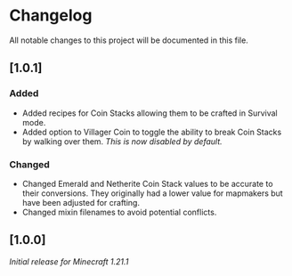 # Changelog

All notable changes to this project will be documented in this file.

## [1.0.1]

### Added

- Added recipes for Coin Stacks allowing them to be crafted in Survival mode.
- Added option to Villager Coin to toggle the ability to break Coin Stacks by walking over them. _This is now disabled by default._

### Changed

- Changed Emerald and Netherite Coin Stack values to be accurate to their conversions. 
They originally had a lower value for mapmakers but have been adjusted for crafting.
- Changed mixin filenames to avoid potential conflicts.

## [1.0.0]

_Initial release for Minecraft 1.21.1_